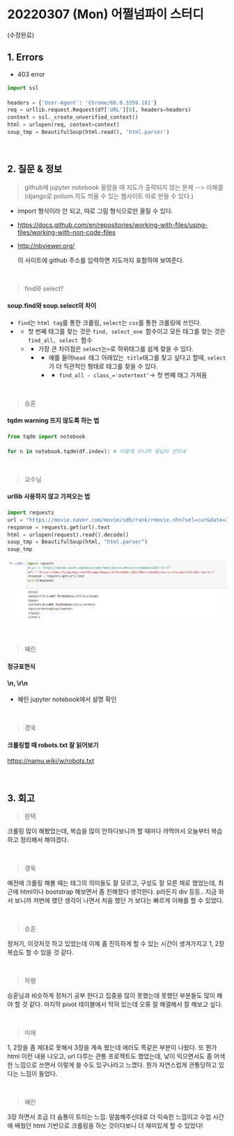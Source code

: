 # 20220307 (Mon) 어쩔넘파이 스터디

(수정완료)

## 1. Errors

- 403 error

```python
import ssl

headers = {'User-Agent': 'Chrome/66.0.3359.181'}
req = urllib.request.Request(df['URL'][0], headers=headers)
context = ssl._create_unverified_context()
html = urlopen(req, context=context)
soup_tmp = BeautifulSoup(html.read(), 'html.parser')
```

<br>

## 2. 질문 & 정보

> github에 jupyter notebook 올렸을 때 지도가 출력되지 않는 문제 --> 미해결(django로 polium 지도 띄울 수 있는 웹사이트 따로 만들 수 있다.)

- import 형식이라 안 되고, 따로 그림 형식으로만 올릴 수 있다.

- https://docs.github.com/en/repositories/working-with-files/using-files/working-with-non-code-files

- http://nbviewer.org/

  이 사이트에 github 주소를 입력하면 지도까지 포함하여 보여준다.

<br>

> find와 select?

#### soup.find와 soup.select의 차이

- `find`는 `html tag`를 통한 크롤링,  `select`는 `css`를 통한 크롤링에 쓰인다. 
- - 첫 번째 태그를 찾는 것은 `find, select_one `함수이고 모든 태그를 찾는 것은 `find_all, select `함수 
  - - 가장 큰 차이점은 `select`는` > `로 하위태그를 쉽게 찾을 수 있다. 
    - - 예를 들어`head `태그 아래있는` title`태그를 찾고 싶다고 할때, `select`가 더 직관적인 형태로 태그를 찾을 수 있다. 
      - - `find_all - class_='outertext'`-> 첫 번째 태그 가져옴

<br>

> 승훈

#### tqdm warning 뜨지 않도록 하는 법

```python
from tqdm import notebook

for n in notebook.tqdm(df.index): # 이렇게 쓰니까 워닝이 안뜨네
```

<br>

> 교수님

#### urllib 사용하지 않고 가져오는 법

```python
import requests
url = "https://movie.naver.com/movie/sdb/rank/rmovie.nhn?sel=cur&date=2021-12-12"
response = requests.get(url).text 
html = urlopen(request).read().decode()
soup_tmp = BeautifulSoup(html, "html.parser")
soup_tmp
```

![unknown](20220307%20(Mon)%20%EC%96%B4%EC%A9%94%EB%84%98%ED%8C%8C%EC%9D%B4%20%EC%8A%A4%ED%84%B0%EB%94%94.assets/unknown.png)

<br>

> 혜린

#### 정규표현식

#### \n, \r\n

- 혜린 jupyter notebook에서 설명 확인

<br>

> 경욱

#### 크롤링할 때 robots.txt 잘 읽어보기

https://namu.wiki/w/robots.txt

<br>

## 3. 회고

> 완택

크롤링 많이 해봤었는데, 복습을 많이 안하다보니까 할 때마다 까먹어서 오늘부터 복습하고 정리해서 해야겠다.

<br>

> 경욱

예전에 크롤링 해볼 때는 태그의 의미들도 잘 모르고, 구성도 잘 모른 채로 했었는데, 최근에 html이나 bootstrap 해보면서 좀 친해졌다 생각한다. p라든지 div 등등.. 지금 와서 보니까 저번에 했던 생각이 나면서 처음 했던 거 보다는 빠르게 이해를 할 수 있었다.

<br>

> 승훈

정처기, 이것저것 하고 있었는데 이제 좀 진득하게 할 수 있는 시간이 생겨가지고 1, 2장 복습도 할 수 있을 것 같다.

<br>

> 하평

승훈님과 비슷하게 정처기 공부 한다고 집중을 많이 못했는데 못했던 부분들도 많이 해야 할 것 같다. 마지막 pivot 테이블에서 막혀 있는데 오류 잘 해결해서 잘 해보고 싶다.

<br>

> 미애

1, 2장을 좀 제대로 못해서 3장을 계속 봤는데 에러도 똑같은 부분이 나왔다. 또 뭔가 html 이런 내용 나오고, url 다루는 관통 프로젝트도 했었는데, 낯이 익으면서도 좀 어색한 느낌으로 쓰면서 이렇게 쓸 수도 있구나라고 느꼈다. 뭔가 자연스럽게 관통당하고 있다는 느낌이 들었다.

<br>

> 혜린

3장 하면서 조금 더 숨통이 트이는 느낌. 말씀해주신대로 더 익숙한 느낌이고 수업 시간에 배웠던 html 기반으로 크롤링을 하는 것이다보니 더 재미있게 할 수 있었다!